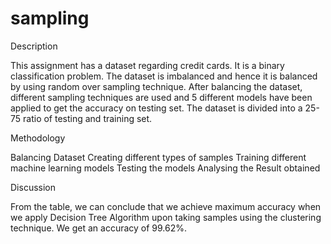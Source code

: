# sampling

Description

This assignment has a dataset regarding credit cards. It is a binary classification problem. The dataset is imbalanced and hence it is balanced by using random over sampling technique. After balancing the dataset, different sampling techniques are used and 5 different models have been applied to get the accuracy on testing set. The dataset is divided into a 25-75 ratio of testing and training set.

Methodology

Balancing Dataset
Creating different types of samples
Training different machine learning models
Testing the models
Analysing the Result obtained

Discussion

From the table, we can conclude that we achieve maximum accuracy when we apply Decision Tree Algorithm upon taking samples using the clustering technique. We get an accuracy of 99.62%.
